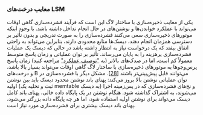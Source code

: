 ### معایب درخت‌های LSM 
یکی از معایب ذخیره‌سازی با ساختار لاگ این است که فرآیند فشرده‌سازی گاهی اوقات می‌تواند با
عملکرد خواندن‌ها و نوشتن‌های در حال انجام تداخل داشته باشد. با وجود اینکه موتورهای ذخیره‌سازی سعی می‌کنند فشرده‌سازی را
به صورت تدریجی و بدون تأثیر بر دسترسی همزمان انجام دهند، دیسک‌ها منابع محدودی دارند، بنابراین می‌تواند
به راحتی اتفاق بیفتد که یک درخواست نیاز به انتظار داشته باشد در حالی که دیسک یک عملیات فشرده‌سازی پرهزینه را
به پایان می‌رساند. تأثیر بر توان عملیاتی و زمان پاسخ متوسط معمولاً کم است، اما در
صدک‌های بالاتر (به ["توصیف عملکرد"](ch01.html#sec_introduction_percentiles) مراجعه کنید) زمان پاسخ پرس‌وجوها به موتورهای ذخیره‌سازی
با ساختار لاگ گاهی اوقات می‌تواند بسیار بالا باشد، و درخت‌های B می‌توانند قابل پیش‌بینی‌تر باشند
[[28](ch03.html#Mutsuzaki2011wx)]. 
مشکل دیگر با فشرده‌سازی در توان عملیاتی نوشتن بالا بروز می‌کند: پهنای باند نوشتن محدود دیسک
باید بین نوشتن اولیه (ثبت و تخلیه یک
memtable به دیسک) و نخ‌های فشرده‌سازی که در پس‌زمینه اجرا می‌شوند، به اشتراک گذاشته شود. هنگام نوشتن در یک پایگاه داده خالی، پهنای باند کامل دیسک
می‌تواند برای نوشتن اولیه استفاده شود، اما هر چه پایگاه داده بزرگتر می‌شود، پهنای باند دیسک
بیشتری برای فشرده‌سازی مورد نیاز است.